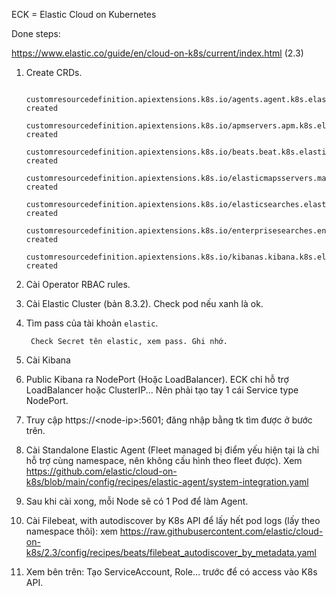 ECK = Elastic Cloud on Kubernetes

Done steps:

https://www.elastic.co/guide/en/cloud-on-k8s/current/index.html (2.3)

1. Create CRDs.

        customresourcedefinition.apiextensions.k8s.io/agents.agent.k8s.elastic.co created
        customresourcedefinition.apiextensions.k8s.io/apmservers.apm.k8s.elastic.co created
        customresourcedefinition.apiextensions.k8s.io/beats.beat.k8s.elastic.co created
        customresourcedefinition.apiextensions.k8s.io/elasticmapsservers.maps.k8s.elastic.co created
        customresourcedefinition.apiextensions.k8s.io/elasticsearches.elasticsearch.k8s.elastic.co created
        customresourcedefinition.apiextensions.k8s.io/enterprisesearches.enterprisesearch.k8s.elastic.co created
        customresourcedefinition.apiextensions.k8s.io/kibanas.kibana.k8s.elastic.co created

2. Cài Operator RBAC rules.
3. Cài Elastic Cluster (bản 8.3.2). Check pod nếu xanh là ok.
4. Tìm pass của tài khoản `elastic`.

        Check Secret tên elastic, xem pass. Ghi nhớ.

5. Cài Kibana
6. Public Kibana ra NodePort (Hoặc LoadBalancer). ECK chỉ hỗ trợ LoadBalancer hoặc ClusterIP... Nên phải tạo tay 1 cái Service type NodePort.
7. Truy cập https://\<node-ip\>:5601; đăng nhập bằng tk tìm được ở bước trên.
8. Cài Standalone Elastic Agent (Fleet managed bị điểm yếu hiện tại là chỉ hỗ trợ cùng namespace, nên không cấu hình theo fleet được). Xem https://github.com/elastic/cloud-on-k8s/blob/main/config/recipes/elastic-agent/system-integration.yaml
9. Sau khi cài xong, mỗi Node sẽ có 1 Pod để làm Agent.
10. Cài Filebeat, with autodiscover by K8s API để lấy hết pod logs (lấy theo namespace thôi): xem https://raw.githubusercontent.com/elastic/cloud-on-k8s/2.3/config/recipes/beats/filebeat_autodiscover_by_metadata.yaml
11. Xem bên trên: Tạo ServiceAccount, Role... trước để có access vào K8s API.
